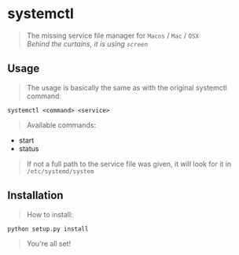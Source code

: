 # systemctl
> The missing service file manager for `Macos` / `Mac` / `OSX`  
> _Behind the curtains, it is using `screen`_

## Usage
> The usage is basically the same as with the original systemctl command:

    systemctl <command> <service>

> Available commands:
* start
* status

> If not a full path to the service file was given, it will look for it in  
`/etc/systemd/system`
 
## Installation
> How to install:

    python setup.py install
    
> You're all set! 
